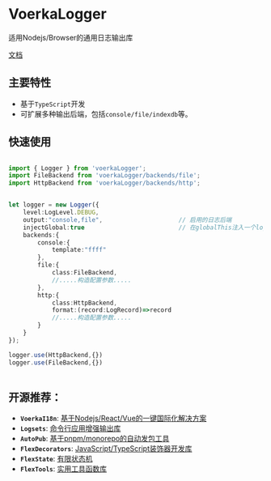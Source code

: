# VoerkaLogger

适用Nodejs/Browser的通用日志输出库

[文档](https://zhangfisher.github.io/voerka-logger/)

## 主要特性

- 基于`TypeScript`开发
- 可扩展多种输出后端，包括`console/file/indexdb`等。

## 快速使用


```typescript

import { Logger } from 'voerkaLogger';
import FileBackend from 'voerkaLogger/backends/file';
import HttpBackend from 'voerkaLogger/backends/http';


let logger = new Logger({
    level:LogLevel.DEBUG,
    output:"console,file",                     // 启用的日志后端
    injectGlobal:true                          // 在globalThis注入一个logger全局变量
    backends:{
        console:{
            template:"ffff"
        },
        file:{
            class:FileBackend,
            //.....构造配置参数.....
        },
        http:{
            class:HttpBackend,
            format:(record:LogRecord)=>record
            //.....构造配置参数.....
        }
    }    
});

logger.use(HttpBackend,{})
logger.use(FileBackend,{})
 

```



## 开源推荐： 

- **`VoerkaI18n`**: [基于Nodejs/React/Vue的一键国际化解决方案](https://zhangfisher.github.io/voerka-i18n/)
- **`Logsets`**: [命令行应用增强输出库](https://zhangfisher.github.io/logsets/)
- **`AutoPub`**:  [基于pnpm/monorepo的自动发包工具](https://zhangfisher.github.io/autopub/)
- **`FlexDecorators`**:  [JavaScript/TypeScript装饰器开发库](https://zhangfisher.github.io/flex-decorators/)
- **`FlexState`**:  [有限状态机](https://zhangfisher.github.io/flexstate/)
- **`FlexTools`**:  [实用工具函数库](https://zhangfisher.github.io/flex-tools/)
